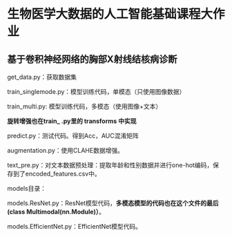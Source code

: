 # 生物医学大数据的人工智能基础课程大作业
## 基于卷积神经网络的胸部X射线结核病诊断

get_data.py：获取数据集

train_singlemode.py：模型训练代码，单模态（只使用图像数据）

train_multi.py: 模型训练代码，多模态（使用图像+文本） 

**旋转增强也在train_ .py里的 transforms 中实现**

predict.py：测试代码。得到Acc，AUC混淆矩阵

augmentation.py：使用CLAHE数据增强。

text_pre.py：对文本数据预处理：提取年龄和性别数据并进行one-hot编码，保存到了encoded_features.csv中。


models目录：

models.ResNet.py：ResNet模型代码，**多模态模型的代码也在这个文件的最后 (class Multimodal(nn.Module)）**。

models.EfficientNet.py：EfficientNet模型代码。
